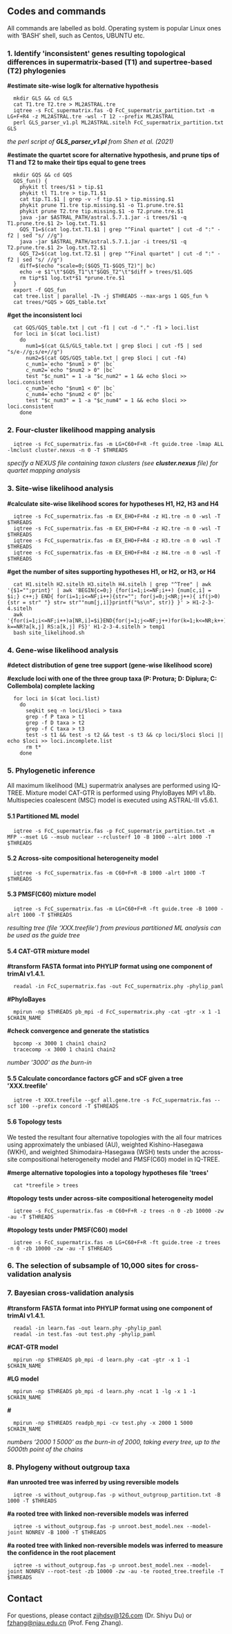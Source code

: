 
## Codes and commands

All commands are labelled as bold. Operating system is popular Linux ones with ‘BASH’ shell, such as Centos, UBUNTU etc.

### 1. Identify 'inconsistent' genes resulting topological differences in supermatrix-based (T1) and supertree-based (T2) phylogenies

**#estimate site-wise loglk for alternative hypothesis**

      mkdir GLS && cd GLS
      cat T1.tre T2.tre > ML2ASTRAL.tre
      iqtree -s FcC_supermatrix.fas -Q FcC_supermatrix_partition.txt -m LG+F+R4 -z ML2ASTRAL.tre -wsl -T 12 --prefix ML2ASTRAL
      perl GLS_parser_v1.pl ML2ASTRAL.sitelh FcC_supermatrix_partition.txt GLS

  *the perl script of **GLS_parser_v1.pl** from Shen et al. (2021)*

**#estimate the quartet score for alternative hypothesis, and prune tips of T1 and T2 to make their tips equal to gene trees**

      mkdir GQS && cd GQS
      GQS_fun() {
        phykit tl trees/$1 > tip.$1
        phykit tl T1.tre > tip.T1.$1
        cat tip.T1.$1 | grep -v -f tip.$1 > tip.missing.$1
        phykit prune T1.tre tip.missing.$1 -o T1.prune.tre.$1
        phykit prune T2.tre tip.missing.$1 -o T2.prune.tre.$1
        java -jar $ASTRAL_PATH/astral.5.7.1.jar -i trees/$1 -q T1.prune.tre.$1 2> log.txt.T1.$1
        GQS_T1=$(cat log.txt.T1.$1 | grep "^Final quartet" | cut -d ":" -f2 | sed "s/ //g")
        java -jar $ASTRAL_PATH/astral.5.7.1.jar -i trees/$1 -q T2.prune.tre.$1 2> log.txt.T2.$1
        GQS_T2=$(cat log.txt.T2.$1 | grep "^Final quartet" | cut -d ":" -f2 | sed "s/ //g")
        diff=$(echo "scale=0;($GQS_T1-$GQS_T2)"| bc)
        echo -e $1"\t"$GQS_T1"\t"$GQS_T2"\t"$diff > trees/$1.GQS
        rm tip*$1 log.txt*$1 *prune.tre.$1
      }
      export -f GQS_fun
      cat tree.list | parallel -I% -j $THREADS --max-args 1 GQS_fun %
      cat trees/*GQS > GQS_table.txt

**#get the inconsistent loci**

      cat GQS/GQS_table.txt | cut -f1 | cut -d "." -f1 > loci.list
      for loci in $(cat loci.list)
        do  
          num1=$(cat GLS/GLS_table.txt | grep $loci | cut -f5 | sed "s/e-//g;s/e+//g")
          num2=$(cat GQS/GQS_table.txt | grep $loci | cut -f4)
          c_num1=`echo "$num1 > 0" |bc`
          c_num2=`echo "$num2 > 0" |bc`
          test "$c_num1" = 1 -a "$c_num2" = 1 && echo $loci >> loci.consistent
          c_num3=`echo "$num1 < 0" |bc`
          c_num4=`echo "$num2 < 0" |bc`
          test "$c_num3" = 1 -a "$c_num4" = 1 && echo $loci >> loci.consistent
        done

### 2. Four-cluster likelihood mapping analysis

      iqtree -s FcC_supermatrix.fas -m LG+C60+F+R -ft guide.tree -lmap ALL -lmclust cluster.nexus -n 0 -T $THREADS

*specify a NEXUS file containing taxon clusters (see **cluster.nexus** file) for quartet mapping analysis*

### 3. Site-wise likelihood analysis

**#calculate site-wise likelihood scores for hypotheses H1, H2, H3 and H4**

      iqtree -s FcC_supermatrix.fas -m EX_EHO+F+R4 -z H1.tre -n 0 -wsl -T $THREADS
      iqtree -s FcC_supermatrix.fas -m EX_EHO+F+R4 -z H2.tre -n 0 -wsl -T $THREADS
      iqtree -s FcC_supermatrix.fas -m EX_EHO+F+R4 -z H3.tre -n 0 -wsl -T $THREADS
      iqtree -s FcC_supermatrix.fas -m EX_EHO+F+R4 -z H4.tre -n 0 -wsl -T $THREADS
      
**#get the number of sites supporting hypotheses H1, or H2, or H3, or H4**

      cat H1.sitelh H2.sitelh H3.sitelh H4.sitelh | grep "^Tree" | awk '{$1="";print}' | awk 'BEGIN{c=0;} {for(i=1;i<=NF;i++) {num[c,i] = $i;} c++;} END{ for(i=1;i<=NF;i++){str=""; for(j=0;j<NR;j++){ if(j>0){str = str" "} str= str""num[j,i]}printf("%s\n", str)} }' > H1-2-3-4.sitelh
      awk '{for(i=1;i<=NF;i++)a[NR,i]=$i}END{for(j=1;j<=NF;j++)for(k=1;k<=NR;k++)printf k==NR?a[k,j] RS:a[k,j] FS}' H1-2-3-4.sitelh > temp1
      bash site_likelihood.sh

### 4. Gene-wise likelihood analysis

**#detect distribution of gene tree support (gene-wise likelihood score)**

**#exclude loci with one of the three group taxa (P: Protura; D: Diplura; C: Collembola) complete lacking**

      for loci in $(cat loci.list)
        do
          seqkit seq -n loci/$loci > taxa
          grep -f P taxa > t1
          grep -f D taxa > t2
          grep -f C taxa > t3
          test -s t1 && test -s t2 && test -s t3 && cp loci/$loci $loci || echo $loci >> loci.incomplete.list
          rm t*
        done





### 5. Phylogenetic inference

All maximum likelihood (ML) supermatrix analyses are performed using IQ-TREE. Mixture model CAT-GTR is performed using PhyloBayes MPI v1.8b. Multispecies coalescent (MSC) model is executed using ASTRAL-III v5.6.1.

#### 5.1 Partitioned ML model

      iqtree -s FcC_supermatrix.fas -p FcC_supermatrix_partition.txt -m MFP --mset LG --msub nuclear --rclusterf 10 -B 1000 --alrt 1000 -T $THREADS

#### 5.2 Across-site compositional heterogeneity model
      
      iqtree -s FcC_supermatrix.fas -m C60+F+R -B 1000 -alrt 1000 -T $THREADS

#### 5.3 PMSF(C60) mixture model

      iqtree -s FcC_supermatrix.fas -m LG+C60+F+R -ft guide.tree -B 1000 -alrt 1000 -T $THREADS

*resulting tree (file ‘XXX.treefile’) from previous partitioned ML analysis can be used as the guide tree*

#### 5.4 CAT-GTR mixture model

**#transform FASTA format into PHYLIP format using one component of trimAl v1.4.1.**
      
      readal -in FcC_supermatrix.fas -out FcC_supermatrix.phy -phylip_paml

**#PhyloBayes**

      mpirun -np $THREADS pb_mpi -d FcC_supermatrix.phy -cat -gtr -x 1 -1 $CHAIN_NAME
      
**#check convergence and generate the statistics**

      bpcomp -x 3000 1 chain1 chain2
      tracecomp -x 3000 1 chain1 chain2
      
*number '3000' as the burn-in*

#### 5.5 Calculate concordance factors gCF and sCF given a tree 'XXX.treefile'

      iqtree -t XXX.treefile --gcf all.gene.tre -s FcC_supermatrix.fas --scf 100 --prefix concord -T $THREADS

#### 5.6 Topology tests

We tested the resultant four alternative topologies with the all four matrices using approximately the unbiased (AU), weighted Kishino-Hasegawa (WKH), and weighted Shimodaira-Hasegawa (WSH) tests under the across-site compositional heterogeneity model and PMSF(C60) model in IQ-TREE.

**#merge alternative topologies into a topology hypotheses file 'trees'**
      
      cat *treefile > trees
      
**#topology tests under across-site compositional heterogeneity model**
      
      iqtree -s FcC_supermatrix.fas -m C60+F+R -z trees -n 0 -zb 10000 -zw -au -T $THREADS
      
**#topology tests under PMSF(C60) model**
      
      iqtree -s FcC_supermatrix.fas -m LG+C60+F+R -ft guide.tree -z trees -n 0 -zb 10000 -zw -au -T $THREADS

### 6. The selection of subsample of 10,000 sites for cross-validation analysis



### 7. Bayesian cross-validation analysis

**#transform FASTA format into PHYLIP format using one component of trimAl v1.4.1.**

      readal -in learn.fas -out learn.phy -phylip_paml
      readal -in test.fas -out test.phy -phylip_paml

**#CAT-GTR model**

      mpirun -np $THREADS pb_mpi -d learn.phy -cat -gtr -x 1 -1 $CHAIN_NAME

**#LG model**

      mpirun -np $THREADS pb_mpi -d learn.phy -ncat 1 -lg -x 1 -1 $CHAIN_NAME

**#**

      mpirun -np $THREADS readpb_mpi -cv test.phy -x 2000 1 5000 $CHAIN_NAME

*numbers ‘2000 1 5000’ as the burn-in of 2000, taking every tree, up to the 5000th point of the chains*

### 8. Phylogeny without outgroup taxa

**#an unrooted tree was inferred by using reversible models**

      iqtree -s without_outgroup.fas -p without_outgroup_partition.txt -B 1000 -T $THREADS

**#a rooted tree with linked non-reversible models was inferred**

      iqtree -s without_outgroup.fas -p unroot.best_model.nex --model-joint NONREV -B 1000 -T $THREADS

**#a rooted tree with linked non-reversible models was inferred to measure the confidence in the root placement**

      iqtree -s without_outgroup.fas -p unroot.best_model.nex --model-joint NONREV --root-test -zb 10000 -zw -au -te rooted_tree.treefile -T $THREADS


## Contact

For questions, please contact zjjhdsy@126.com (Dr. Shiyu Du) or fzhang@njau.edu.cn (Prof. Feng Zhang).

